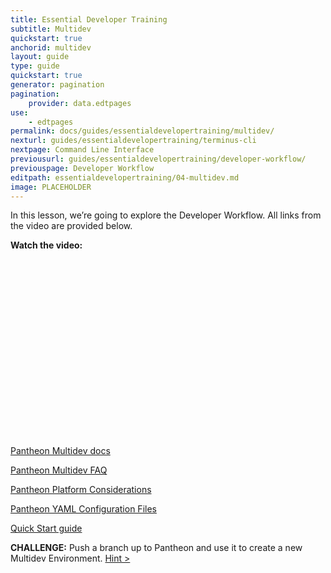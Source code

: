 ```yaml
---
title: Essential Developer Training
subtitle: Multidev
quickstart: true
anchorid: multidev
layout: guide
type: guide
quickstart: true
generator: pagination
pagination:
    provider: data.edtpages
use:
    - edtpages
permalink: docs/guides/essentialdevelopertraining/multidev/
nexturl: guides/essentialdevelopertraining/terminus-cli
nextpage: Command Line Interface
previousurl: guides/essentialdevelopertraining/developer-workflow/
previouspage: Developer Workflow
editpath: essentialdevelopertraining/04-multidev.md
image: PLACEHOLDER
---
```


In this lesson, we’re going to explore the Developer Workflow.
All links from the video are provided below.

**Watch the video:**

<script src="https://fast.wistia.com/embed/medias/oza4t8cfiq.jsonp" async></script><script src="https://fast.wistia.com/assets/external/E-v1.js" async></script><div class="wistia_responsive_padding" style="padding:56.25% 0 0 0;position:relative;"><div class="wistia_responsive_wrapper" style="height:100%;left:0;position:absolute;top:0;width:100%;"><div class="wistia_embed wistia_async_oza4t8cfiq videoFoam=true" style="height:100%;position:relative;width:100%"><div class="wistia_swatch" style="height:100%;left:0;opacity:0;overflow:hidden;position:absolute;top:0;transition:opacity 200ms;width:100%;"><img data-proofer-ignore src="https://fast.wistia.com/embed/medias/oza4t8cfiq/swatch" style="filter:blur(5px);height:100%;object-fit:contain;width:100%;" alt="" onload="this.parentNode.style.opacity=1;" /></div></div></div></div>



[Pantheon Multidev docs](https://pantheon.io/docs/multidev/)

[Pantheon Multidev FAQ](https://pantheon.io/docs/multidev-faq/)

[Pantheon Platform Considerations](https://pantheon.io/docs/platform-considerations/)

[Pantheon YAML Configuration Files](https://pantheon.io/docs/pantheon-yml/)

[Quick Start guide](https://pantheon.io/docs/guides/quickstart/)

**CHALLENGE:**
Push a branch up to Pantheon and use it to create a new Multidev Environment. 
[Hint >](PLACEHOLDER)
